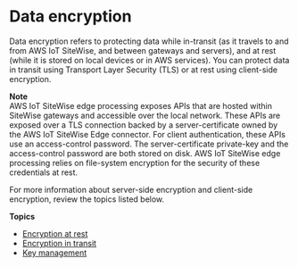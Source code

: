 # Data encryption<a name="data-encryption"></a>

Data encryption refers to protecting data while in\-transit \(as it travels to and from AWS IoT SiteWise, and between gateways and servers\), and at rest \(while it is stored on local devices or in AWS services\)\. You can protect data in transit using Transport Layer Security \(TLS\) or at rest using client\-side encryption\.

**Note**  
AWS IoT SiteWise edge processing exposes APIs that are hosted within SiteWise gateways and accessible over the local network\. These APIs are exposed over a TLS connection backed by a server\-certificate owned by the AWS IoT SiteWise Edge connector\. For client authentication, these APIs use an access\-control password\. The server\-certificate private\-key and the access\-control password are both stored on disk\. AWS IoT SiteWise edge processing relies on file\-system encryption for the security of these credentials at rest\.

For more information about server\-side encryption and client\-side encryption, review the topics listed below\.

**Topics**
+ [Encryption at rest](encryption-at-rest.md)
+ [Encryption in transit](encryption-in-transit.md)
+ [Key management](key-management.md)